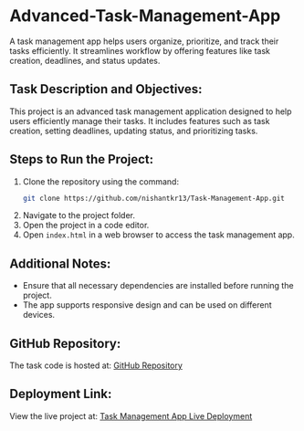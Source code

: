 # Advanced-Task-Management-App

A task management app helps users organize, prioritize, and track their tasks efficiently. It streamlines workflow by offering features like task creation, deadlines, and status updates.

## Task Description and Objectives:
This project is an advanced task management application designed to help users efficiently manage their tasks. It includes features such as task creation, setting deadlines, updating status, and prioritizing tasks.

## Steps to Run the Project:
1. Clone the repository using the command:
   ```sh
   git clone https://github.com/nishantkr13/Task-Management-App.git
   ```
2. Navigate to the project folder.
3. Open the project in a code editor.
4. Open `index.html` in a web browser to access the task management app.

## Additional Notes:
- Ensure that all necessary dependencies are installed before running the project.
- The app supports responsive design and can be used on different devices.

## GitHub Repository:
The task code is hosted at: [GitHub Repository](https://github.com/nishantkr13/Task-Management-App.git)

## Deployment Link:
View the live project at: [Task Management App Live Deployment](https://nishantkr13.github.io/Task-Management-App/)

